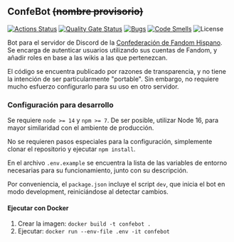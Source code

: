 ## ConfeBot ~~(nombre provisorio)~~
[![Actions Status](https://github.com/TheNozomi/ConfeBot/workflows/CI/badge.svg)](https://github.com/TheNozomi/ConfeBot/actions)
[![Quality Gate Status](https://sonarcloud.io/api/project_badges/measure?project=TheNozomi_ConfeBot&metric=alert_status)](https://sonarcloud.io/dashboard?id=TheNozomi_ConfeBot)
[![Bugs](https://sonarcloud.io/api/project_badges/measure?project=TheNozomi_ConfeBot&metric=bugs)](https://sonarcloud.io/dashboard?id=TheNozomi_ConfeBot)
[![Code Smells](https://sonarcloud.io/api/project_badges/measure?project=TheNozomi_ConfeBot&metric=code_smells)](https://sonarcloud.io/dashboard?id=TheNozomi_ConfeBot)
![License](https://img.shields.io/github/license/TheNozomi/ConfeBot)

Bot para el servidor de Discord de la [Confederación de Fandom Hispano](https://confederacion-hispana.fandom.com/es/). Se encarga de autenticar usuarios utilizando sus cuentas de Fandom, y añadir roles en base a las wikis a las que pertenezcan.

El código se encuentra publicado por razones de transparencia, y no tiene la intención de ser particularmente "portable". Sin embargo, no requiere mucho esfuerzo configurarlo para su uso en otro servidor.

### Configuración para desarrollo
Se requiere `node >= 14` y `npm >= 7`. De ser posible, utilizar Node 16, para mayor similaridad con el ambiente de producción.

No se requieren pasos especiales para la configuración, simplemente clonar el repositorio y ejecutar `npm install`.

En el archivo `.env.example` se encuentra la lista de las variables de entorno necesarias para su funcionamiento, junto con su descripción.

Por conveniencia, el `package.json` incluye el script `dev`, que inicia el bot en modo development, reiniciándose al detectar cambios.

#### Ejecutar con Docker
1. Crear la imagen: `docker build -t confebot .`
2. Ejecutar: `docker run --env-file .env -it confebot`
